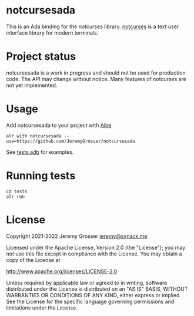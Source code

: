 # notcursesada
This is an Ada binding for the notcurses library. [notcurses](https://notcurses.com/) is a text user interface library for modern terminals.

# Project status
notcursesada is a work in progress and should not be used for production code. The API may change without notice. Many features of notcurses are not yet implemented.

# Usage
Add notcursesada to your project with [Alire](https://alire.ada.dev/)

    alr with notcursesada --use=https://github.com/JeremyGrosser/notcursesada

See [tests.adb](tests/src/tests.adb) for examples.

# Running tests

    cd tests
    alr run

# License
Copyright 2021-2022 Jeremy Grosser <jeremy@synack.me>

Licensed under the Apache License, Version 2.0 (the "License");
you may not use this file except in compliance with the License.
You may obtain a copy of the License at

   http://www.apache.org/licenses/LICENSE-2.0

Unless required by applicable law or agreed to in writing, software
distributed under the License is distributed on an "AS IS" BASIS,
WITHOUT WARRANTIES OR CONDITIONS OF ANY KIND, either express or implied.
See the License for the specific language governing permissions and
limitations under the License.
